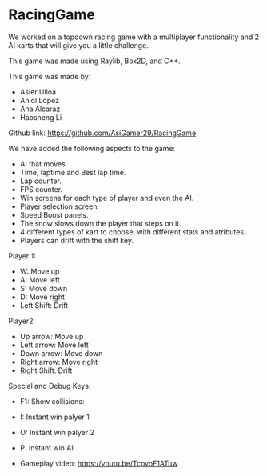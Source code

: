 # RacingGame
We worked on a topdown racing game with a multiplayer functionality and 2 AI karts that will give you a little challenge.

This game was made using Raylib, Box2D, and C++.

This game was made by:
  - Asier Ulloa
  - Aniol López
  - Ana Alcaraz
  - Haosheng Li

Github link: https://github.com/AsiGamer29/RacingGame

We have added the following aspects to the game:
  - AI that moves.
  - Time, laptime and Best lap time.
  - Lap counter.
  - FPS counter.
  - Win screens for each type of player and even the AI.
  - Player selection screen.
  - Speed Boost panels.
  - The snow slows down the player that steps on it.
  - 4 different types of kart to choose, with different stats and atributes.
  - Players can drift with the shift key.

Player 1:

- W: Move up
- A: Move left
- S: Move down
- D: Move right
- Left Shift: Drift

Player2:

- Up arrow: Move up
- Left arrow: Move left
- Down arrow: Move down
- Right arrow: Move right
- Right Shift: Drift

Special and Debug Keys:
- F1: Show collisions:
- I: Instant win palyer 1
- O: Instant win palyer 2
- P: Instant win AI

- Gameplay video: https://youtu.be/TcpvoF1ATuw

